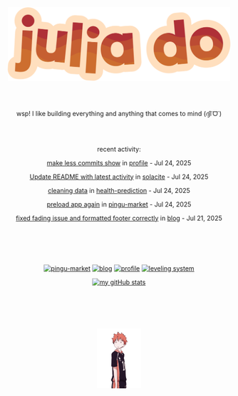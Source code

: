 <div align="center">
    <img src="images/redYellowName_lightBeige.png" width="500">
</div>

<br></br>

<div align="center">
    <p>wsp! I like building everything and anything that comes to mind (ദ്ദി˙ᗜ˙)</p>
</div>

<div align="center">

<br></br>

<!-- I really hope this works v3 -->

<!-- RECENT_ACTIVITY_START -->
recent activity:

[make less commits show](https://github.com/solacite/profile/commit/30c1fb8aa19eb7df66d5f3faddf138000ffda17a) in [profile](https://github.com/solacite/profile) - Jul 24, 2025

[Update README with latest activity](https://github.com/solacite/solacite/commit/88b842dd649f30c3767d5198beff9b52ee96736e) in [solacite](https://github.com/solacite/solacite) - Jul 24, 2025

[cleaning data](https://github.com/solacite/health-prediction/commit/7e4e2e7f8a8b746d9ab67253171fc348f569044c) in [health-prediction](https://github.com/solacite/health-prediction) - Jul 24, 2025

[preload app again](https://github.com/solacite/pingu-market/commit/b81ffc4f13f0be26d54d2f28d2b76cb88dc8ec51) in [pingu-market](https://github.com/solacite/pingu-market) - Jul 24, 2025

[fixed fading issue and formatted footer correctly](https://github.com/solacite/blog/commit/83bbcc71926acae08d1af7ff2052e60d2131bbc5) in [blog](https://github.com/solacite/blog) - Jul 21, 2025


<!-- RECENT_ACTIVITY_END -->

<br></br><br></br>

<!-- repo cards!! -->
[![pingu-market](https://github-readme-stats.vercel.app/api/pin/?username=solacite&repo=pingu-market&theme=slateorange&hide_border=true&description_lines_count=2)](https://github.com/anuraghazra/github-readme-stats)
[![blog](https://github-readme-stats.vercel.app/api/pin/?username=solacite&repo=blog&theme=slateorange&hide_border=true&description_lines_count=2)](https://github.com/anuraghazra/github-readme-stats)
[![profile](https://github-readme-stats.vercel.app/api/pin/?username=solacite&repo=profile&theme=slateorange&hide_border=true&description_lines_count=2)](https://github.com/anuraghazra/github-readme-stats)
[![leveling system](https://github-readme-stats.vercel.app/api/pin/?username=solacite&repo=TextBased_LevelingSystem&theme=slateorange&hide_border=true&description_lines_count=2)](https://github.com/anuraghazra/github-readme-stats)

[![my gitHub stats](https://github-readme-stats.vercel.app/api?username=solacite&theme=slateorange&hide_border=true&bg_color=00000000&hide=prs)](https://github.com/anuraghazra/github-readme-stats)

</div>

<br></br><br></br>

<div align="center">
    <img src="images/hinata.gif" width="100">
</div>